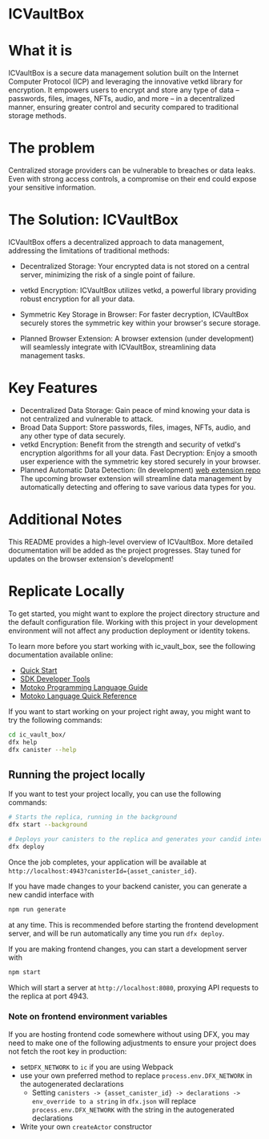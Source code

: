 # ICVaultBox

# What it is

ICVaultBox is a secure data management solution built on the Internet Computer Protocol (ICP) and leveraging the innovative vetkd library for encryption. It empowers users to encrypt and store any type of data – passwords, files, images, NFTs, audio, and more – in a decentralized manner, ensuring greater control and security compared to traditional storage methods.

# The problem

Centralized storage providers can be vulnerable to breaches or data leaks. Even with strong access controls, a compromise on their end could expose your sensitive information.

# The Solution: ICVaultBox

ICVaultBox offers a decentralized approach to data management, addressing the limitations of traditional methods:

- Decentralized Storage: Your encrypted data is not stored on a central server, minimizing the risk of a single point of failure.

- vetkd Encryption: ICVaultBox utilizes vetkd, a powerful library providing robust encryption for all your data.

- Symmetric Key Storage in Browser: For faster decryption, ICVaultBox securely stores the symmetric key within your browser's secure storage.
- Planned Browser Extension: A browser extension (under development) will seamlessly integrate with ICVaultBox, streamlining data management tasks.

# Key Features

- Decentralized Data Storage: Gain peace of mind knowing your data is not centralized and vulnerable to attack.
- Broad Data Support: Store passwords, files, images, NFTs, audio, and any other type of data securely.
- vetkd Encryption: Benefit from the strength and security of vetkd's encryption algorithms for all your data.
  Fast Decryption: Enjoy a smooth user experience with the symmetric key stored securely in your browser.
- Planned Automatic Data Detection: (In development) [web extension repo](https://github.com/Dunsin-cyber/web-extension) The upcoming browser extension will streamline data management by automatically detecting and offering to save various data types for you.

# Additional Notes

This README provides a high-level overview of ICVaultBox. More detailed documentation will be added as the project progresses.
Stay tuned for updates on the browser extension's development!

# Replicate Locally

To get started, you might want to explore the project directory structure and the default configuration file. Working with this project in your development environment will not affect any production deployment or identity tokens.

To learn more before you start working with ic_vault_box, see the following documentation available online:

- [Quick Start](https://internetcomputer.org/docs/current/developer-docs/setup/deploy-locally)
- [SDK Developer Tools](https://internetcomputer.org/docs/current/developer-docs/setup/install)
- [Motoko Programming Language Guide](https://internetcomputer.org/docs/current/motoko/main/motoko)
- [Motoko Language Quick Reference](https://internetcomputer.org/docs/current/motoko/main/language-manual)

If you want to start working on your project right away, you might want to try the following commands:

```bash
cd ic_vault_box/
dfx help
dfx canister --help
```

## Running the project locally

If you want to test your project locally, you can use the following commands:

```bash
# Starts the replica, running in the background
dfx start --background

# Deploys your canisters to the replica and generates your candid interface
dfx deploy
```

Once the job completes, your application will be available at `http://localhost:4943?canisterId={asset_canister_id}`.

If you have made changes to your backend canister, you can generate a new candid interface with

```bash
npm run generate
```

at any time. This is recommended before starting the frontend development server, and will be run automatically any time you run `dfx deploy`.

If you are making frontend changes, you can start a development server with

```bash
npm start
```

Which will start a server at `http://localhost:8080`, proxying API requests to the replica at port 4943.

### Note on frontend environment variables

If you are hosting frontend code somewhere without using DFX, you may need to make one of the following adjustments to ensure your project does not fetch the root key in production:

- set`DFX_NETWORK` to `ic` if you are using Webpack
- use your own preferred method to replace `process.env.DFX_NETWORK` in the autogenerated declarations
  - Setting `canisters -> {asset_canister_id} -> declarations -> env_override to a string` in `dfx.json` will replace `process.env.DFX_NETWORK` with the string in the autogenerated declarations
- Write your own `createActor` constructor
